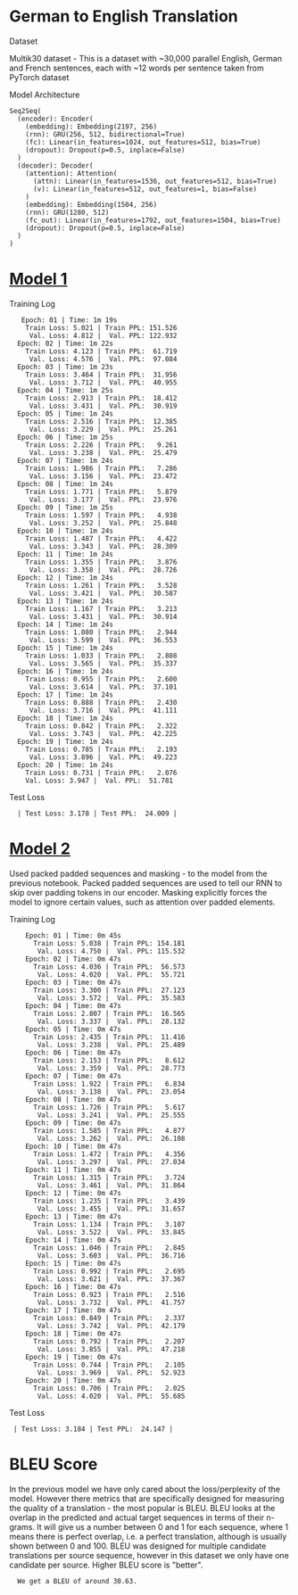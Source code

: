 
# German to English Translation

Dataset

Multik30 dataset - This is a dataset with ~30,000 parallel English, German and French sentences, each with ~12 words per sentence taken from PyTorch dataset


Model Architecture

    Seq2Seq(
      (encoder): Encoder(
        (embedding): Embedding(2197, 256)
        (rnn): GRU(256, 512, bidirectional=True)
        (fc): Linear(in_features=1024, out_features=512, bias=True)
        (dropout): Dropout(p=0.5, inplace=False)
      )
      (decoder): Decoder(
        (attention): Attention(
          (attn): Linear(in_features=1536, out_features=512, bias=True)
          (v): Linear(in_features=512, out_features=1, bias=False)
        )
        (embedding): Embedding(1504, 256)
        (rnn): GRU(1280, 512)
        (fc_out): Linear(in_features=1792, out_features=1504, bias=True)
        (dropout): Dropout(p=0.5, inplace=False)
      )
    )
    
 # [Model 1](01_German_to_English_Translation_using_Attention.ipynb)
    
 Training Log
    
       Epoch: 01 | Time: 1m 19s
        Train Loss: 5.021 | Train PPL: 151.526
         Val. Loss: 4.812 |  Val. PPL: 122.932
      Epoch: 02 | Time: 1m 22s
        Train Loss: 4.123 | Train PPL:  61.719
         Val. Loss: 4.576 |  Val. PPL:  97.084
      Epoch: 03 | Time: 1m 23s
        Train Loss: 3.464 | Train PPL:  31.956
         Val. Loss: 3.712 |  Val. PPL:  40.955
      Epoch: 04 | Time: 1m 25s
        Train Loss: 2.913 | Train PPL:  18.412
         Val. Loss: 3.431 |  Val. PPL:  30.919
      Epoch: 05 | Time: 1m 24s
        Train Loss: 2.516 | Train PPL:  12.385
         Val. Loss: 3.229 |  Val. PPL:  25.261
      Epoch: 06 | Time: 1m 25s
        Train Loss: 2.226 | Train PPL:   9.261
         Val. Loss: 3.238 |  Val. PPL:  25.479
      Epoch: 07 | Time: 1m 24s
        Train Loss: 1.986 | Train PPL:   7.286
         Val. Loss: 3.156 |  Val. PPL:  23.472
      Epoch: 08 | Time: 1m 24s
        Train Loss: 1.771 | Train PPL:   5.879
         Val. Loss: 3.177 |  Val. PPL:  23.976
      Epoch: 09 | Time: 1m 25s
        Train Loss: 1.597 | Train PPL:   4.938
         Val. Loss: 3.252 |  Val. PPL:  25.848
      Epoch: 10 | Time: 1m 24s
        Train Loss: 1.487 | Train PPL:   4.422
         Val. Loss: 3.343 |  Val. PPL:  28.309
      Epoch: 11 | Time: 1m 24s
        Train Loss: 1.355 | Train PPL:   3.876
         Val. Loss: 3.358 |  Val. PPL:  28.726
      Epoch: 12 | Time: 1m 24s
        Train Loss: 1.261 | Train PPL:   3.528
         Val. Loss: 3.421 |  Val. PPL:  30.587
      Epoch: 13 | Time: 1m 24s
        Train Loss: 1.167 | Train PPL:   3.213
         Val. Loss: 3.431 |  Val. PPL:  30.914
      Epoch: 14 | Time: 1m 24s
        Train Loss: 1.080 | Train PPL:   2.944
         Val. Loss: 3.599 |  Val. PPL:  36.553
      Epoch: 15 | Time: 1m 24s
        Train Loss: 1.033 | Train PPL:   2.808
         Val. Loss: 3.565 |  Val. PPL:  35.337
      Epoch: 16 | Time: 1m 24s
        Train Loss: 0.955 | Train PPL:   2.600
         Val. Loss: 3.614 |  Val. PPL:  37.101
      Epoch: 17 | Time: 1m 24s
        Train Loss: 0.888 | Train PPL:   2.430
         Val. Loss: 3.716 |  Val. PPL:  41.111
      Epoch: 18 | Time: 1m 24s
        Train Loss: 0.842 | Train PPL:   2.322
         Val. Loss: 3.743 |  Val. PPL:  42.225
      Epoch: 19 | Time: 1m 24s
        Train Loss: 0.785 | Train PPL:   2.193
         Val. Loss: 3.896 |  Val. PPL:  49.223
      Epoch: 20 | Time: 1m 24s
        Train Loss: 0.731 | Train PPL:   2.076
        Val. Loss: 3.947 |  Val. PPL:  51.781

 Test Loss
 
      | Test Loss: 3.178 | Test PPL:  24.009 |
      
      
# [Model 2](02_German_to_English_Translation_using_Attension_with_Packed_Padded_Sequences_and_masking.ipynb)
 
 Used packed padded sequences and masking - to the model from the previous notebook. Packed padded sequences are used to tell our RNN to skip over padding tokens in our encoder. Masking explicitly forces the model to ignore certain values, such as attention over padded elements.
 
 Training Log
 
        Epoch: 01 | Time: 0m 45s
          Train Loss: 5.038 | Train PPL: 154.181
           Val. Loss: 4.750 |  Val. PPL: 115.532
        Epoch: 02 | Time: 0m 47s
          Train Loss: 4.036 | Train PPL:  56.573
           Val. Loss: 4.020 |  Val. PPL:  55.721
        Epoch: 03 | Time: 0m 47s
          Train Loss: 3.300 | Train PPL:  27.123
           Val. Loss: 3.572 |  Val. PPL:  35.583
        Epoch: 04 | Time: 0m 47s
          Train Loss: 2.807 | Train PPL:  16.565
           Val. Loss: 3.337 |  Val. PPL:  28.132
        Epoch: 05 | Time: 0m 47s
          Train Loss: 2.435 | Train PPL:  11.416
           Val. Loss: 3.238 |  Val. PPL:  25.489
        Epoch: 06 | Time: 0m 47s
          Train Loss: 2.153 | Train PPL:   8.612
           Val. Loss: 3.359 |  Val. PPL:  28.773
        Epoch: 07 | Time: 0m 47s
          Train Loss: 1.922 | Train PPL:   6.834
           Val. Loss: 3.138 |  Val. PPL:  23.054
        Epoch: 08 | Time: 0m 47s
          Train Loss: 1.726 | Train PPL:   5.617
           Val. Loss: 3.241 |  Val. PPL:  25.555
        Epoch: 09 | Time: 0m 47s
          Train Loss: 1.585 | Train PPL:   4.877
           Val. Loss: 3.262 |  Val. PPL:  26.108
        Epoch: 10 | Time: 0m 47s
          Train Loss: 1.472 | Train PPL:   4.356
           Val. Loss: 3.297 |  Val. PPL:  27.034
        Epoch: 11 | Time: 0m 47s
          Train Loss: 1.315 | Train PPL:   3.724
           Val. Loss: 3.461 |  Val. PPL:  31.864
        Epoch: 12 | Time: 0m 47s
          Train Loss: 1.235 | Train PPL:   3.439
           Val. Loss: 3.455 |  Val. PPL:  31.657
        Epoch: 13 | Time: 0m 47s
          Train Loss: 1.134 | Train PPL:   3.107
           Val. Loss: 3.522 |  Val. PPL:  33.845
        Epoch: 14 | Time: 0m 47s
          Train Loss: 1.046 | Train PPL:   2.845
           Val. Loss: 3.603 |  Val. PPL:  36.716
        Epoch: 15 | Time: 0m 47s
          Train Loss: 0.992 | Train PPL:   2.695
           Val. Loss: 3.621 |  Val. PPL:  37.367
        Epoch: 16 | Time: 0m 47s
          Train Loss: 0.923 | Train PPL:   2.516
           Val. Loss: 3.732 |  Val. PPL:  41.757
        Epoch: 17 | Time: 0m 47s
          Train Loss: 0.849 | Train PPL:   2.337
           Val. Loss: 3.742 |  Val. PPL:  42.179
        Epoch: 18 | Time: 0m 47s
          Train Loss: 0.792 | Train PPL:   2.207
           Val. Loss: 3.855 |  Val. PPL:  47.218
        Epoch: 19 | Time: 0m 47s
          Train Loss: 0.744 | Train PPL:   2.105
           Val. Loss: 3.969 |  Val. PPL:  52.923
        Epoch: 20 | Time: 0m 47s
          Train Loss: 0.706 | Train PPL:   2.025
           Val. Loss: 4.020 |  Val. PPL:  55.685

Test Loss

     | Test Loss: 3.184 | Test PPL:  24.147 |

# BLEU Score

In the previous model  we have only cared about the loss/perplexity of the model. However there metrics that are specifically designed for measuring the quality of a translation - the most popular is BLEU. BLEU looks at the overlap in the predicted and actual target sequences in terms of their n-grams. It will give us a number between 0 and 1 for each sequence, where 1 means there is perfect overlap, i.e. a perfect translation, although is usually shown between 0 and 100. BLEU was designed for multiple candidate translations per source sequence, however in this dataset we only have one candidate per source. Higher BLEU score is "better".

      We get a BLEU of around 30.63.
